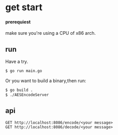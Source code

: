 # get start

#### prerequiest
make sure you're using a CPU of x86 arch.
## run 
Have a try.
```bash
$ go run main.go
```
Or you want to build a binary,then run:
```sh
$ go build .
$ ./AESEncodeServer
```

## api
```
GET http://localhost:8086/encode/<your message>
GET http://localhost:8086/decode/<your message>
```